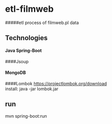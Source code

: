 # etl-filmweb

#####etl process of filmweb.pl data

## Technologies 
#### Java Spring-Boot 

####Jsoup 

#### MongoDB 

####Lombok
https://projectlombok.org/download
<br />install: java -jar lombok.jar

## run
mvn spring-boot:run
